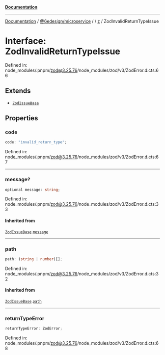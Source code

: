 [**Documentation**](../../../../../README.md)

***

[Documentation](../../../../../README.md) / [@6edesign/microservice](../../../README.md) / [](../../../README.md) / [z](../README.md) / ZodInvalidReturnTypeIssue

# Interface: ZodInvalidReturnTypeIssue

Defined in: node\_modules/.pnpm/zod@3.25.76/node\_modules/zod/v3/ZodError.d.cts:66

## Extends

- [`ZodIssueBase`](../type-aliases/ZodIssueBase.md)

## Properties

### code

```ts
code: "invalid_return_type";
```

Defined in: node\_modules/.pnpm/zod@3.25.76/node\_modules/zod/v3/ZodError.d.cts:67

***

### message?

```ts
optional message: string;
```

Defined in: node\_modules/.pnpm/zod@3.25.76/node\_modules/zod/v3/ZodError.d.cts:33

#### Inherited from

[`ZodIssueBase`](../type-aliases/ZodIssueBase.md).[`message`](../type-aliases/ZodIssueBase.md#message)

***

### path

```ts
path: (string | number)[];
```

Defined in: node\_modules/.pnpm/zod@3.25.76/node\_modules/zod/v3/ZodError.d.cts:32

#### Inherited from

[`ZodIssueBase`](../type-aliases/ZodIssueBase.md).[`path`](../type-aliases/ZodIssueBase.md#path)

***

### returnTypeError

```ts
returnTypeError: ZodError;
```

Defined in: node\_modules/.pnpm/zod@3.25.76/node\_modules/zod/v3/ZodError.d.cts:68
